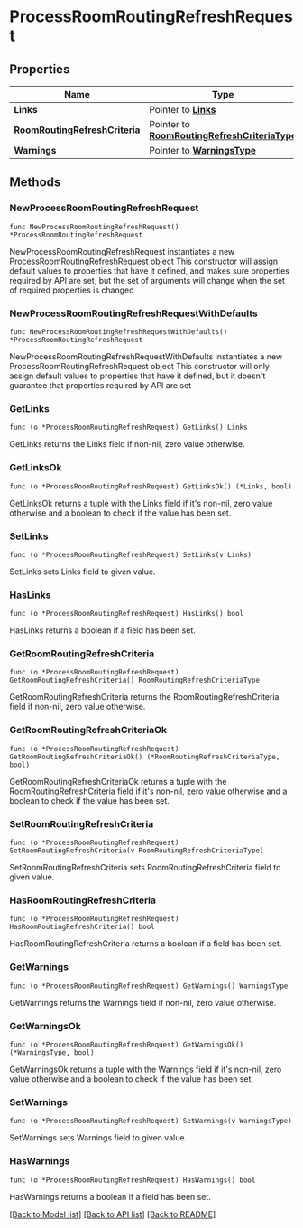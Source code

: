 # ProcessRoomRoutingRefreshRequest

## Properties

Name | Type | Description | Notes
------------ | ------------- | ------------- | -------------
**Links** | Pointer to [**Links**](Links.md) |  | [optional] 
**RoomRoutingRefreshCriteria** | Pointer to [**RoomRoutingRefreshCriteriaType**](RoomRoutingRefreshCriteriaType.md) |  | [optional] 
**Warnings** | Pointer to [**WarningsType**](WarningsType.md) |  | [optional] 

## Methods

### NewProcessRoomRoutingRefreshRequest

`func NewProcessRoomRoutingRefreshRequest() *ProcessRoomRoutingRefreshRequest`

NewProcessRoomRoutingRefreshRequest instantiates a new ProcessRoomRoutingRefreshRequest object
This constructor will assign default values to properties that have it defined,
and makes sure properties required by API are set, but the set of arguments
will change when the set of required properties is changed

### NewProcessRoomRoutingRefreshRequestWithDefaults

`func NewProcessRoomRoutingRefreshRequestWithDefaults() *ProcessRoomRoutingRefreshRequest`

NewProcessRoomRoutingRefreshRequestWithDefaults instantiates a new ProcessRoomRoutingRefreshRequest object
This constructor will only assign default values to properties that have it defined,
but it doesn't guarantee that properties required by API are set

### GetLinks

`func (o *ProcessRoomRoutingRefreshRequest) GetLinks() Links`

GetLinks returns the Links field if non-nil, zero value otherwise.

### GetLinksOk

`func (o *ProcessRoomRoutingRefreshRequest) GetLinksOk() (*Links, bool)`

GetLinksOk returns a tuple with the Links field if it's non-nil, zero value otherwise
and a boolean to check if the value has been set.

### SetLinks

`func (o *ProcessRoomRoutingRefreshRequest) SetLinks(v Links)`

SetLinks sets Links field to given value.

### HasLinks

`func (o *ProcessRoomRoutingRefreshRequest) HasLinks() bool`

HasLinks returns a boolean if a field has been set.

### GetRoomRoutingRefreshCriteria

`func (o *ProcessRoomRoutingRefreshRequest) GetRoomRoutingRefreshCriteria() RoomRoutingRefreshCriteriaType`

GetRoomRoutingRefreshCriteria returns the RoomRoutingRefreshCriteria field if non-nil, zero value otherwise.

### GetRoomRoutingRefreshCriteriaOk

`func (o *ProcessRoomRoutingRefreshRequest) GetRoomRoutingRefreshCriteriaOk() (*RoomRoutingRefreshCriteriaType, bool)`

GetRoomRoutingRefreshCriteriaOk returns a tuple with the RoomRoutingRefreshCriteria field if it's non-nil, zero value otherwise
and a boolean to check if the value has been set.

### SetRoomRoutingRefreshCriteria

`func (o *ProcessRoomRoutingRefreshRequest) SetRoomRoutingRefreshCriteria(v RoomRoutingRefreshCriteriaType)`

SetRoomRoutingRefreshCriteria sets RoomRoutingRefreshCriteria field to given value.

### HasRoomRoutingRefreshCriteria

`func (o *ProcessRoomRoutingRefreshRequest) HasRoomRoutingRefreshCriteria() bool`

HasRoomRoutingRefreshCriteria returns a boolean if a field has been set.

### GetWarnings

`func (o *ProcessRoomRoutingRefreshRequest) GetWarnings() WarningsType`

GetWarnings returns the Warnings field if non-nil, zero value otherwise.

### GetWarningsOk

`func (o *ProcessRoomRoutingRefreshRequest) GetWarningsOk() (*WarningsType, bool)`

GetWarningsOk returns a tuple with the Warnings field if it's non-nil, zero value otherwise
and a boolean to check if the value has been set.

### SetWarnings

`func (o *ProcessRoomRoutingRefreshRequest) SetWarnings(v WarningsType)`

SetWarnings sets Warnings field to given value.

### HasWarnings

`func (o *ProcessRoomRoutingRefreshRequest) HasWarnings() bool`

HasWarnings returns a boolean if a field has been set.


[[Back to Model list]](../README.md#documentation-for-models) [[Back to API list]](../README.md#documentation-for-api-endpoints) [[Back to README]](../README.md)


